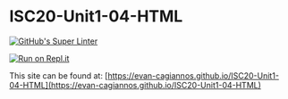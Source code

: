 # ISC20-Unit1-04-HTML
[![GitHub's Super Linter](https://github.com/evan-cagiannos/ISC20-Unit1-04-HTML/workflows/GitHub's%20Super%20Linter/badge.svg)](https://github.com/evan-cagiannos/ISC20-Unit1-04-HTML/actions)

[![Run on Repl.it](https://repl.it/badge/github/evan-cagiannos/ISC20-Unit1-04-HTML)](https://repl.it/github/evan-cagiannos/ISC20-Unit1-04-HTML)

This site can be found at: [https://evan-cagiannos.github.io/ISC20-Unit1-04-HTML](https://evan-cagiannos.github.io/ISC20-Unit1-04-HTML)
